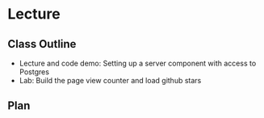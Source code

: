 # Lecture

## Class Outline

- Lecture and code demo: Setting up a server component with access to Postgres 
- Lab: Build the page view counter and load github stars

## Plan

